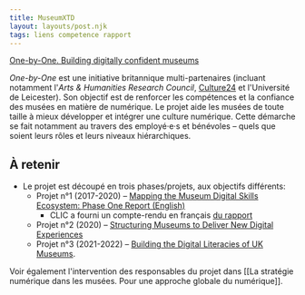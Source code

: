 ```yaml
---
title: MuseumXTD
layout: layouts/post.njk
tags: liens competence rapport
---
```


[One-by-One. Building digitally confident museums](https://one-by-one.uk/)

*One-by-One* est une initiative britannique multi-partenaires (incluant notamment l'*Arts & Humanities Research Council*, [Culture24](https://www.culture24.org.uk/,) et l'Université de Leicester). Son objectif est de renforcer les compétences et la confiance des musées en matière de numérique.
Le projet aide les musées de toute taille à mieux développer et intégrer une culture numérique. Cette démarche se fait notamment au travers des employé·e·s et bénévoles – quels que soient leurs rôles et leurs niveaux hiérarchiques.

## À retenir
- Le projet est découpé en trois phases/projets, aux objectifs différents: 
	- Projet n°1 (2017-2020) – [Mapping the Museum Digital Skills Ecosystem: Phase One Report (English)](https://doi.org/10.29311/2018.01)
		- CLIC a fourni un compte-rendu en français [du rapport](https://www.club-innovation-culture.fr/rapport-organisation-lacunes-competences-numeriques-musees-britanniques/)
	- Projet n°2 (2020) – [Structuring Museums to Deliver New Digital Experiences](https://leicester.figshare.com/articles/report/Understanding_the_digital_skills_literacies_of_UK_museum_people_Phase_Two_Report/10196294)
	- Projet n°3 (2021-2022) – [Building the Digital Literacies of UK Museums](https://one-by-one.uk/2021/08/11/project-3-summary/).

Voir également l'intervention des responsables du projet dans [[La stratégie numérique dans les musées. Pour une approche globale du numérique]]. 
